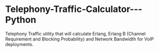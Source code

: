 # Telephony-Traffic-Calculator---Python
Telephony Traffic utility that will calculate Erlang, Erlang B (Channel Requirement and Blocking Probability) and Network Bandwidth for VoIP deployments.
